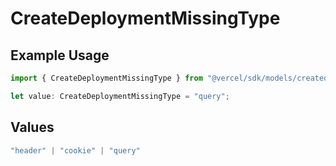 # CreateDeploymentMissingType

## Example Usage

```typescript
import { CreateDeploymentMissingType } from "@vercel/sdk/models/createdeploymentop.js";

let value: CreateDeploymentMissingType = "query";
```

## Values

```typescript
"header" | "cookie" | "query"
```